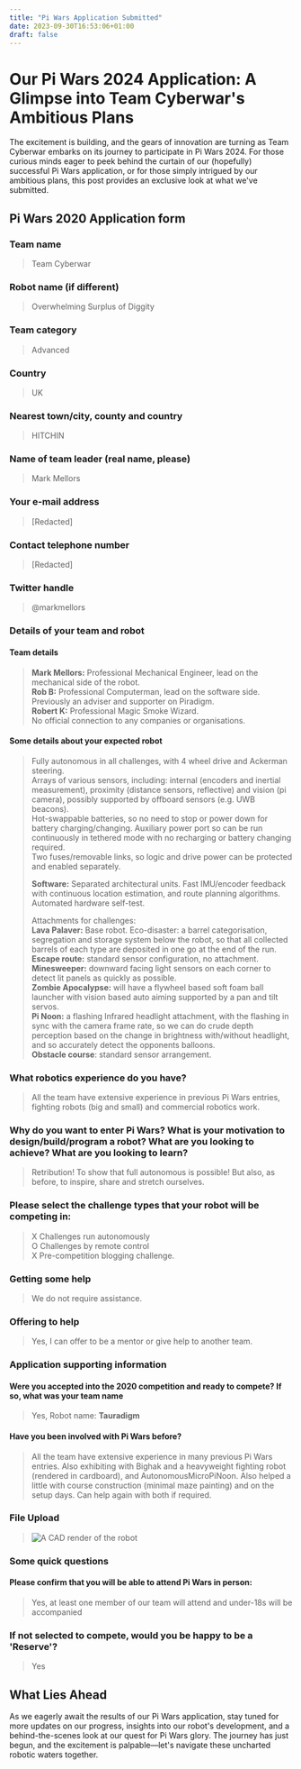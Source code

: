 ```yaml
---
title: "Pi Wars Application Submitted"
date: 2023-09-30T16:53:06+01:00
draft: false
---
```


# Our Pi Wars 2024 Application: A Glimpse into Team Cyberwar's Ambitious Plans #

The excitement is building, and the gears of innovation are turning as Team Cyberwar embarks on its journey to participate in Pi Wars 2024. For those curious minds eager to peek behind the curtain of our (hopefully) successful Pi Wars application, or for those simply intrigued by our ambitious plans, this post provides an exclusive look at what we've submitted.


## Pi Wars 2020 Application form

### **Team name**  
> Team Cyberwar

### Robot name (if different)  
> Overwhelming Surplus of Diggity

### Team category
> Advanced

### Country
> UK

### Nearest town/city, county and country
> HITCHIN

### Name of team leader (real name, please)
> Mark Mellors

### Your e-mail address
> [Redacted]

### Contact telephone number
> [Redacted]

### Twitter handle
> @markmellors

### Details of your team and robot  

#### Team details
> **Mark Mellors:** Professional Mechanical Engineer, lead on the mechanical side of the robot.  
**Rob B:** Professional Computerman, lead on the software side. Previously an adviser and supporter on Piradigm.  
**Robert K:** Professional Magic Smoke Wizard.  
No official connection to any companies or organisations.

#### Some details about your expected robot
> Fully autonomous in all challenges, with 4 wheel drive and Ackerman steering.  
> Arrays of various sensors, including: internal (encoders and inertial measurement), proximity (distance sensors, reflective) and vision (pi camera), possibly supported by offboard sensors (e.g. UWB beacons).  
> Hot-swappable batteries, so no need to stop or power down for battery charging/changing. Auxiliary power port so can be run continuously in tethered mode with no recharging or battery changing required.  
> Two fuses/removable links, so logic and drive power can be protected and enabled separately.
>
> **Software:** Separated architectural units. Fast IMU/encoder feedback with continuous location estimation, and route planning algorithms. Automated hardware self-test.   
>
> Attachments for challenges:  
> **Lava Palaver:** Base robot. Eco-disaster: a barrel categorisation, segregation and storage system below the robot, so that all collected barrels of each type are deposited in one go at the end of the run.  
> **Escape route:** standard sensor configuration, no attachment.  
> **Minesweeper:** downward facing light sensors on each corner to detect lit panels as quickly as possible.  
> **Zombie Apocalypse:** will have a flywheel based soft foam ball launcher with vision based auto aiming supported by a pan and tilt servos.  
> **Pi Noon:** a flashing Infrared headlight attachment, with the flashing in sync with the camera frame rate, so we can do crude depth perception based on the change in brightness with/without headlight, and so accurately detect the opponents balloons.  
> **Obstacle course**: standard sensor arrangement.


### What robotics experience do you have?
> All the team have extensive experience in previous Pi Wars entries, fighting robots (big and small) and commercial robotics work.

### Why do you want to enter Pi Wars? What is your motivation to design/build/program a robot? What are you looking to achieve? What are you looking to learn?
> Retribution! To show that full autonomous is possible! But also, as before, to inspire, share and stretch ourselves.

### Please select the challenge types that your robot will be competing in:
>  X Challenges run autonomously  
>  O Challenges by remote control  
>  X Pre-competition blogging challenge.  

### Getting some help
> We do not require assistance.

### Offering to help
> Yes, I can offer to be a mentor or give help to another team.


### Application supporting information  

#### Were you accepted into the 2020 competition and ready to compete? If so, what was your team name
> Yes, Robot name: **Tauradigm**

#### Have you been involved with Pi Wars before?
> All the team have extensive experience in many previous Pi Wars entries. Also exhibiting with Bighak and a heavyweight fighting robot (rendered in cardboard), and AutonomousMicroPiNoon. Also helped a little with course construction (minimal maze painting) and on the setup days. Can help again with both if required.

### File Upload
> ![A CAD render of the robot](application_render.png "Application Render")

### Some quick questions  

#### Please confirm that you will be able to attend Pi Wars in person:
> Yes, at least one member of our team will attend and under-18s will be accompanied

### If not selected to compete, would you be happy to be a 'Reserve'?
> Yes

## What Lies Ahead ##

As we eagerly await the results of our Pi Wars application, stay tuned for more updates on our progress, insights into our robot's development, and a behind-the-scenes look at our quest for Pi Wars glory. The journey has just begun, and the excitement is palpable—let's navigate these uncharted robotic waters together.
